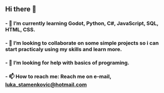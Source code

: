## Hi there 👋
### - 🌱 I’m currently learning Godot, Python, C#, JavaScript, SQL, HTML, CSS.
### - 👯 I’m looking to collaborate on some simple projects so i can start practicaly using my skills and learn more.
### - 🤔 I’m looking for help with basics of programing.
### - 📫 How to reach me: Reach me on e-mail, luka_stamenkovic@hotmail.com
<!--
**BakiLule/BakiLule** is a ✨ _special_ ✨ repository because its `README.md` (this file) appears on your GitHub profile.

Here are some ideas to get you started:

- 🔭 I’m currently working on ...
- 🌱 I’m currently learning ...
- 👯 I’m looking to collaborate on ...
- 🤔 I’m looking for help with ...
- 💬 Ask me about ...
- 📫 How to reach me: ...
- 😄 Pronouns: ...
- ⚡ Fun fact: ...
-->
